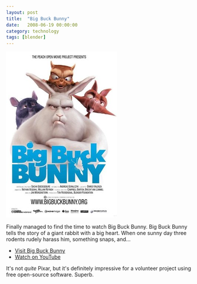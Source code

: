 ```yaml
---
layout: post
title:  "Big Buck Bunny"
date:   2008-06-19 00:00:00
category: technology 
tags: [blender]
---
```


<img src="/assets/big-buck-bunny.jpg" class="image-right" alt="Big Buck Bunny">

Finally managed to find the time to watch Big Buck Bunny.   Big Buck Bunny tells the story of a giant rabbit with a big heart. When one sunny day three rodents rudely harass him, something snaps, and...

<!--more-->

   * [Visit Big Buck Bunny][bbb]
   * [Watch on YouTube][yt]

It's not *quite* Pixar, but it's definitely impressive for a volunteer project using free open-source software.  Superb.

[yt]: http://youtu.be/YE7VzlLtp-4
[bbb]: http://www.bigbuckbunny.org
